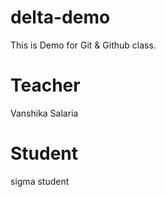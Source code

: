 # delta-demo
This is Demo for Git &amp; Github class.

# Teacher
Vanshika Salaria

# Student
sigma student
